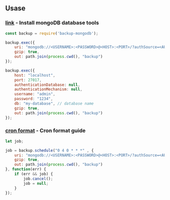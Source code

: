 ## Usase

### [link](https://www.mongodb.com/docs/database-tools/mongodump/) - Install mongoDB database tools

```js
const backup = require('backup-mongodb');
```

```js
backup.exec({
    uri: "mongodb://<USERNAME>:<PASSWORD>@<HOST>:<PORT>/?authSource=<AUTH DB>",
    gzip: true,
    out: path.join(process.cwd(), "backup")
});
```

```js
backup.exec({
    host: "localhost",
    port: 27017,
    authenticationDatabase: null,
    authenticationMechanism: null,
    username: "admin",
    password: "1234",
    db: "my-database", // database name
    gzip: true,
    out: path.join(process.cwd(), "backup")
});
```

### [cron format](https://www.npmjs.com/package/node-schedule) - Cron format guide

```js
let job;

job = backup.schedule("0 4 0 * * *" , {
    uri: "mongodb://<USERNAME>:<PASSWORD>@<HOST>:<PORT>/?authSource=<AUTH DB>",
    gzip: true,
    out: path.join(process.cwd(), "backup")
}, function(err) {
    if (err && job) {
        job.cancel();
        job = null;
    }
});
```